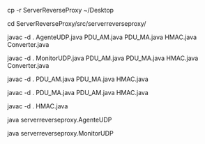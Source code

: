 cp -r ServerReverseProxy ~/Desktop

cd ServerReverseProxy/src/serverreverseproxy/

javac -d . AgenteUDP.java PDU_AM.java PDU_MA.java HMAC.java Converter.java

javac -d . MonitorUDP.java PDU_AM.java PDU_MA.java HMAC.java Converter.java

javac -d . PDU_AM.java PDU_MA.java HMAC.java

javac -d . PDU_MA.java PDU_AM.java HMAC.java

javac -d . HMAC.java

java serverreverseproxy.AgenteUDP

java serverreverseproxy.MonitorUDP
